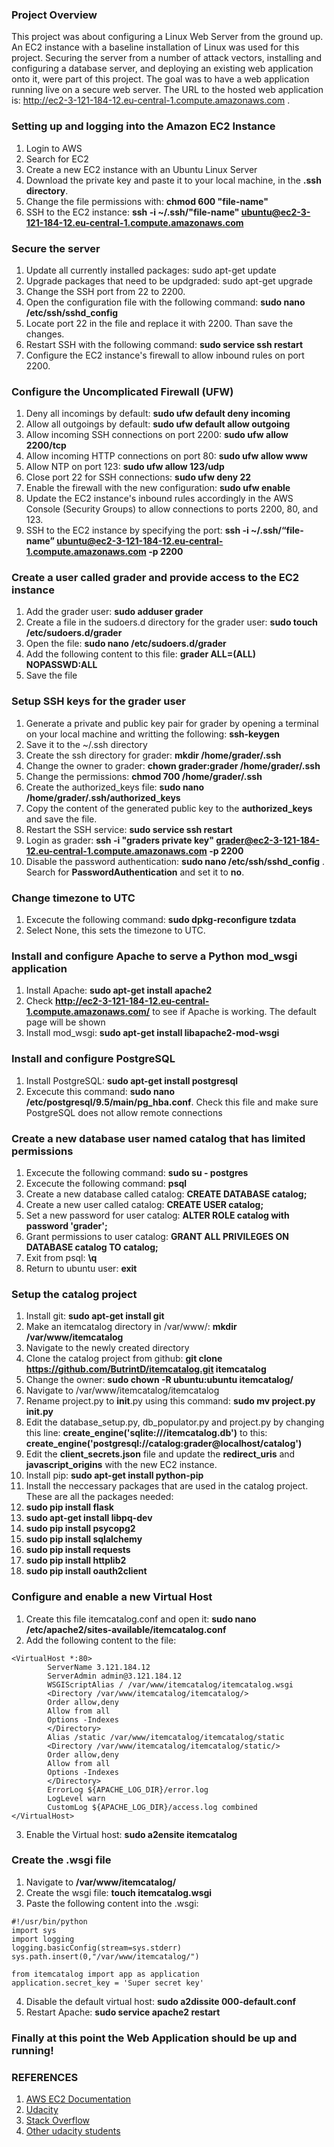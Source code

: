 ### Project Overview
This project was about configuring a Linux Web Server from the ground up. An EC2 instance with a baseline installation of Linux was used for this project. Securing the server from a number of attack vectors, installing and configuring a database server, and deploying an existing web application onto it, were part of this project. The goal was to have a web application running live on a secure web server. The URL to the hosted web application is: http://ec2-3-121-184-12.eu-central-1.compute.amazonaws.com .

### Setting up and logging into the Amazon EC2 Instance
1. Login to AWS
2. Search for EC2
3. Create a new EC2 instance with an Ubuntu Linux Server
4. Download the private key and paste it to your local machine, in the **.ssh directory**.
5. Change the file permissions with: **chmod 600 "file-name"**
6. SSH to the EC2 instance: **ssh -i ~/.ssh/"file-name" ubuntu@ec2-3-121-184-12.eu-central-1.compute.amazonaws.com**

### Secure the server
1.  Update all currently installed packages: sudo apt-get update
2.  Upgrade packages that need to be updgraded: sudo apt-get upgrade
3.  Change the SSH port from 22 to 2200.
4. Open the configuration file with the following command: **sudo nano /etc/ssh/sshd_config**
5. Locate port 22 in the file and replace it with 2200. Than save the changes.
6. Restart SSH with the following command: **sudo service ssh restart**
7. Configure the EC2 instance's firewall to allow inbound rules on port 2200.
 
### Configure the Uncomplicated Firewall (UFW)
1. Deny all incomings by default: **sudo ufw default deny incoming**
2. Allow all outgoings by default: **sudo ufw default allow outgoing**
3. Allow incoming SSH connections on port 2200: **sudo ufw allow 2200/tcp**
4. Allow incoming HTTP connections on port 80: **sudo ufw allow www**
5. Allow NTP on port 123: **sudo ufw allow 123/udp**
6. Close port 22 for SSH connections: **sudo ufw deny 22**
7. Enable the firewall with the new configuration: **sudo ufw enable**
8. Update the EC2 instance's inbound rules accordingly in the AWS Console (Security Groups) to allow connections to ports 2200, 80, and 123.
9. SSH to the EC2 instance by specifying the port: **ssh -i ~/.ssh/“file-name” ubuntu@ec2-3-121-184-12.eu-central-1.compute.amazonaws.com -p 2200**

### Create a user called **grader** and provide access to the EC2 instance
1. Add the grader user: **sudo adduser grader**
2. Create a file in the sudoers.d directory for the grader user: **sudo touch /etc/sudoers.d/grader**
3. Open the file: **sudo nano /etc/sudoers.d/grader**
3. Add the following content to this file: **grader ALL=(ALL) NOPASSWD:ALL**
4. Save the file

### Setup SSH keys for the grader user
1. Generate a private and public key pair for grader by opening a terminal on your local machine and writting the following: **ssh-keygen**
2. Save it to the ~/.ssh directory
2. Create the ssh directory for grader: **mkdir /home/grader/.ssh**
3. Change the owner to grader: **chown grader:grader /home/grader/.ssh**
4. Change the permissions: **chmod 700 /home/grader/.ssh**
5. Create the authorized_keys file: **sudo nano /home/grader/.ssh/authorized_keys**
6. Copy the content of the generated public key to the **authorized_keys** and save the file.
7. Restart the SSH service: **sudo service ssh restart**
8. Login as grader: **ssh -i "graders private key" grader@ec2-3-121-184-12.eu-central-1.compute.amazonaws.com -p 2200**
9. Disable the password authentication: **sudo nano /etc/ssh/sshd_config** . Search for **PasswordAuthentication** and set it to **no**.

### Change timezone to UTC
1. Excecute the following command: **sudo dpkg-reconfigure tzdata**
2. Select None, this sets the timezone to UTC.

### Install and configure Apache to serve a Python mod_wsgi application
1. Install Apache: **sudo apt-get install apache2**
2. Check **http://ec2-3-121-184-12.eu-central-1.compute.amazonaws.com/** to see if Apache is working. The default page will be shown
3. Install mod_wsgi: **sudo apt-get install libapache2-mod-wsgi**

### Install and configure PostgreSQL
1. Install PostgreSQL: **sudo apt-get install postgresql**
2. Excecute this command: **sudo nano /etc/postgresql/9.5/main/pg_hba.conf**. Check this file and make sure PostgreSQL does not allow remote connections

### Create a new database user named catalog that has limited permissions
1. Excecute the following command: **sudo su - postgres**
2. Excecute the following command: **psql**
1. Create a new database called catalog: **CREATE DATABASE catalog;**
2. Create a new user called catalog: **CREATE USER catalog;**
3. Set a new password for user catalog: **ALTER ROLE catalog with password 'grader';**
4. Grant permissions to user catalog: **GRANT ALL PRIVILEGES ON DATABASE catalog TO catalog;**
5. Exit from psql: **\q**
6. Return to ubuntu user: **exit**

### Setup the catalog project
1. Install git: **sudo apt-get install git**
2. Make an itemcatalog directory in /var/www/: **mkdir /var/www/itemcatalog**
3. Navigate to the newly created directory
4. Clone the catalog project from github: **git clone https://github.com/ButrintD/itemcatalog.git itemcatalog**
5. Change the owner: **sudo chown -R ubuntu:ubuntu itemcatalog/**
6. Navigate to /var/www/itemcatalog/itemcatalog
7. Rename project.py to __init__.py using this command: **sudo mv project.py __init__.py**
8. Edit the database_setup.py, db_populator.py and project.py by changing this line: **create_engine('sqlite:///itemcatalog.db')** to this: **create_engine('postgresql://catalog:grader@localhost/catalog')**
9. Edit the **client_secrets.json** file and update the **redirect_uris** and **javascript_origins** with the new EC2 instance.
10. Install pip: **sudo apt-get install python-pip**
11. Install the neccessary packages that are used in the catalog project. These are all the packages needed:
12. **sudo pip install flask**
13. **sudo apt-get install libpq-dev**
14. **sudo pip install psycopg2**
15. **sudo pip install sqlalchemy**
16. **sudo pip install requests**
17. **sudo pip install httplib2**
18. **sudo pip install oauth2client**

### Configure and enable a new Virtual Host
1. Create this file itemcatalog.conf and open it: **sudo nano /etc/apache2/sites-available/itemcatalog.conf**
2. Add the following content to the file:
~~~~
<VirtualHost *:80>
        ServerName 3.121.184.12
		ServerAdmin admin@3.121.184.12
		WSGIScriptAlias / /var/www/itemcatalog/itemcatalog.wsgi
		<Directory /var/www/itemcatalog/itemcatalog/>
	    Order allow,deny
		Allow from all
		Options -Indexes
	    </Directory>
    	Alias /static /var/www/itemcatalog/itemcatalog/static
    	<Directory /var/www/itemcatalog/itemcatalog/static/>
    	Order allow,deny
    	Allow from all
    	Options -Indexes
    	</Directory>
    	ErrorLog ${APACHE_LOG_DIR}/error.log
    	LogLevel warn
    	CustomLog ${APACHE_LOG_DIR}/access.log combined
</VirtualHost>
~~~~
3. Enable the Virtual host: **sudo a2ensite itemcatalog**

### Create the .wsgi file
1. Navigate to **/var/www/itemcatalog/**
2. Create the wsgi file: **touch itemcatalog.wsgi**
3. Paste the following content into the .wsgi:
~~~~
#!/usr/bin/python
import sys
import logging
logging.basicConfig(stream=sys.stderr)
sys.path.insert(0,"/var/www/itemcatalog/")

from itemcatalog import app as application
application.secret_key = 'Super secret key'
~~~~

4. Disable the default virtual host: **sudo a2dissite 000-default.conf**
5. Restart Apache: **sudo service apache2 restart**

### Finally at this point the Web Application should be up and running!

### REFERENCES
1. [AWS EC2 Documentation](https://docs.aws.amazon.com/AWSEC2/latest/UserGuide/using-network-security.html)
2. [Udacity](https://www.udacity.com/)
3. [Stack Overflow](https://stackoverflow.com/)
4. [Other udacity students](https://github.com/kongling893/Linux-Server-Configuration-UDACITY)
